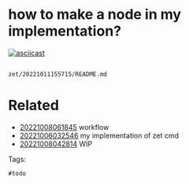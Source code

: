 # how to make a node in my implementation?

[![asciicast](https://asciinema.org/a/527384.svg)](https://asciinema.org/a/527384)

```
```

` zet/20221011155715/README.md `

# Related

- [20221008061845](/zet/20221008061845/README.md) workflow
- [20221006032546](/zet/20221006032546/README.md) my implementation of zet cmd
- [20221008042814](/zet/20221008042814/README.md) WIP

Tags:

    #todo
